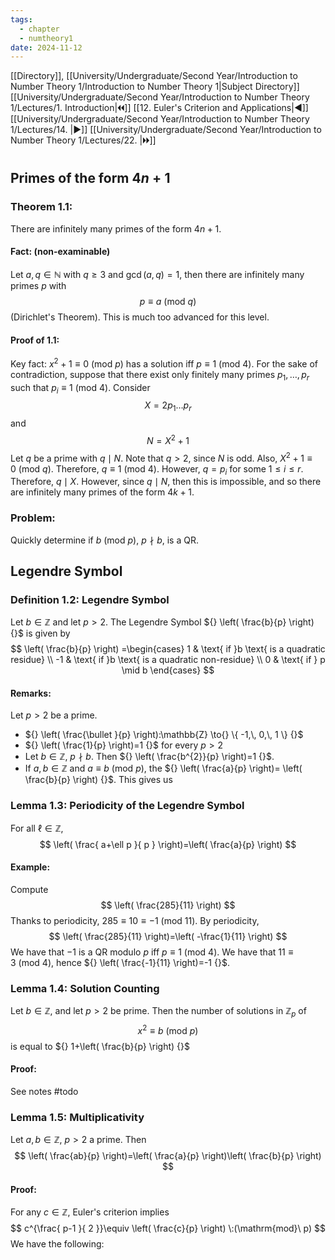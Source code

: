 ```yaml
---
tags:
  - chapter
  - numtheory1
date: 2024-11-12
---
```

[[Directory]], [[University/Undergraduate/Second Year/Introduction to Number Theory 1/Introduction to Number Theory 1|Subject Directory]]
[[University/Undergraduate/Second Year/Introduction to Number Theory 1/Lectures/1. Introduction|🞀🞀]] [[12. Euler's Criterion and Applications|◀]] [[University/Undergraduate/Second Year/Introduction to Number Theory 1/Lectures/14. |▶]] [[University/Undergraduate/Second Year/Introduction to Number Theory 1/Lectures/22. |🞂🞂]]
# 
## Primes of the form ${} 4n+1 {}$
### Theorem 1.1:
There are infinitely many primes of the form ${} 4n+1 {}$. 
#### Fact: (non-examinable)
Let ${} a,\, q \in \mathbb{N} {}$ with $q\geq 3$ and ${} \gcd(a,\, q)=1 {}$, then there are infinitely many primes ${} p$ with 
$$
p\equiv a \:(\mathrm{mod}\  q) 
$$
(Dirichlet's Theorem). This is much too advanced for this level.
#### Proof of 1.1: 
Key fact: ${} x^{2}+1\equiv 0\:(\mathrm{mod}\  p)  {}$ has a solution iff ${} p\equiv 1 \:(\mathrm{mod}\  4)  {}$. For the sake of contradiction, suppose that there exist only finitely many primes ${} p_{1},\,\dots,\,p_{r} {}$ such that ${} p_{i}\equiv 1\:(\mathrm{mod}\  4)  {}$. Consider
$$
X=2p_{1}\dots p_{r}
$$
and
$$
N=X^{2}+1
$$
Let $q$ be a prime with ${} q \mid N {}$. Note that $q>2 {}$, since $N {}$ is odd. Also, ${} X^{2}+1\equiv 0 \:(\mathrm{mod}\  q)  {}$. Therefore, ${} q\equiv 1 \:(\mathrm{mod}\  4)  {}$. However, ${} q=p_{i} {}$ for some $1\leq i\leq r$. Therefore, ${} q \mid X {}$. However, since $q \mid N {}$, then this is impossible, and so there are infinitely many primes of the form ${} 4k+1. {}$
### Problem:
Quickly determine if ${} b \:(\mathrm{mod}\  p)  {}$, ${} p \nmid b {}$, is a QR. 
## Legendre Symbol
### Definition 1.2: Legendre Symbol
Let ${} b \in \mathbb{Z} {}$ and let ${} p >2 {}$. The Legendre Symbol ${} \left( \frac{b}{p} \right) {}$ is given by
$$
\left( \frac{b}{p} \right) =\begin{cases}
1  & \text{ if }b \text{ is a quadratic residue} \\
-1  & \text{ if }b \text{ is a quadratic non-residue} \\
0 & \text{ if } p \mid b
\end{cases}
$$
#### Remarks:
Let ${} p>2 {}$ be a prime. 
- ${} \left( \frac{\bullet }{p}  \right):\mathbb{Z} \to{} \{ -1,\, 0,\, 1 \} {}$
- ${} \left( \frac{1}{p} \right)=1 {}$ for every $p>2 {}$
- Let ${} b \in \mathbb{Z} {}$, $p\nmid b$. Then ${} \left( \frac{b^{2}}{p} \right)=1 {}$. 
 - If ${} a,\, b \in \mathbb{Z} {}$ and ${} a\equiv b \:(\mathrm{mod}\  p)  {}$, the ${} \left( \frac{a}{p} \right)= \left( \frac{b}{p} \right) {}$. 
This gives us
### Lemma 1.3: Periodicity of the Legendre Symbol
For all ${} \ell \in  \mathbb{Z} {}$, 
$$
\left( \frac{ a+\ell p }{ p } \right)=\left( \frac{a}{p} \right)
$$
#### Example:
Compute
$$
\left( \frac{285}{11} \right)
$$
Thanks to periodicity, ${} 285\equiv 10\equiv -1 \:(\mathrm{mod}\  11)  {}$. By periodicity, 
$$
\left( \frac{285}{11} \right)=\left( -\frac{1}{11} \right)
$$
We have that $-1 {}$ is a QR modulo $p$ iff ${} p\equiv 1 \:(\mathrm{mod}\  4)  {}$. We have that ${} 11\equiv 3 \:(\mathrm{mod}\  4)  {}$, hence ${} \left( \frac{-1}{11} \right)=-1 {}$. 
### Lemma 1.4: Solution Counting
Let ${} b \in \mathbb{Z} {}$, and let $p>2 {}$ be prime. Then the number of solutions in ${} \mathbb{Z}_{p}$ of
$$
x^{2} \equiv b \:(\mathrm{mod}\  p) 
$$
is equal to ${} 1+\left( \frac{b}{p} \right) {}$
#### Proof:
See notes #todo 
### Lemma 1.5: Multiplicativity
Let ${} a,\, b \in \mathbb{Z} {}$, $p>2 {}$ a prime. Then
$$
\left( \frac{ab}{p} \right)=\left( \frac{a}{p} \right)\left( \frac{b}{p} \right)
$$
#### Proof:
For any ${} c \in \mathbb{Z} {}$, Euler's criterion implies
$$
c^{\frac{ p-1 }{ 2 }}\equiv \left( \frac{c}{p} \right) \:(\mathrm{mod}\  p) 
$$
We have the following:

